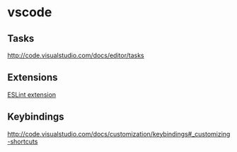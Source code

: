 # vscode

## Tasks

<http://code.visualstudio.com/docs/editor/tasks>

## Extensions

[ESLint extension](https://marketplace.visualstudio.com/items?itemName=dbaeumer.vscode-eslint)

## Keybindings

<http://code.visualstudio.com/docs/customization/keybindings#_customizing-shortcuts>